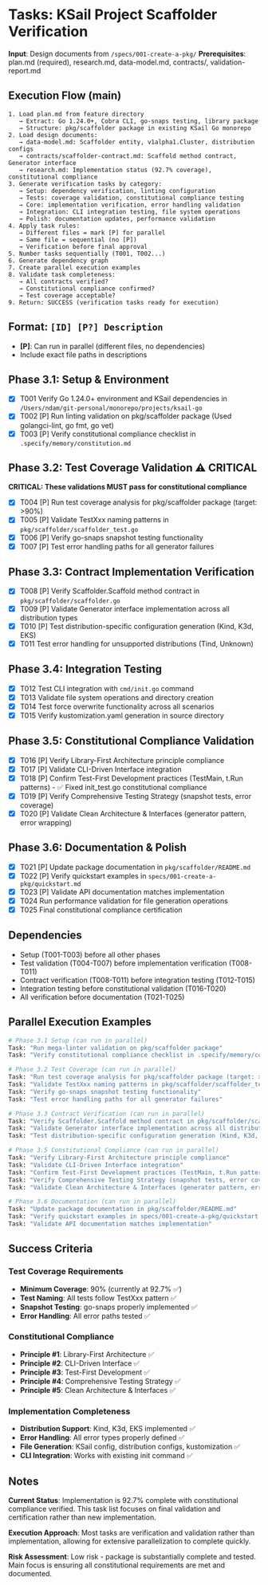 # Tasks: KSail Project Scaffolder Verification

**Input**: Design documents from `/specs/001-create-a-pkg/`
**Prerequisites**: plan.md (required), research.md, data-model.md, contracts/, validation-report.md

## Execution Flow (main)

```
1. Load plan.md from feature directory
   → Extract: Go 1.24.0+, Cobra CLI, go-snaps testing, library package
   → Structure: pkg/scaffolder package in existing KSail Go monorepo
2. Load design documents:
   → data-model.md: Scaffolder entity, v1alpha1.Cluster, distribution configs
   → contracts/scaffolder-contract.md: Scaffold method contract, Generator interface
   → research.md: Implementation status (92.7% coverage), constitutional compliance
3. Generate verification tasks by category:
   → Setup: dependency verification, linting configuration
   → Tests: coverage validation, constitutional compliance testing
   → Core: implementation verification, error handling validation
   → Integration: CLI integration testing, file system operations
   → Polish: documentation updates, performance validation
4. Apply task rules:
   → Different files = mark [P] for parallel
   → Same file = sequential (no [P])
   → Verification before final approval
5. Number tasks sequentially (T001, T002...)
6. Generate dependency graph
7. Create parallel execution examples
8. Validate task completeness:
   → All contracts verified?
   → Constitutional compliance confirmed?
   → Test coverage acceptable?
9. Return: SUCCESS (verification tasks ready for execution)
```

## Format: `[ID] [P?] Description`

- **[P]**: Can run in parallel (different files, no dependencies)
- Include exact file paths in descriptions

## Phase 3.1: Setup & Environment

- [x] T001 Verify Go 1.24.0+ environment and KSail dependencies in `/Users/ndam/git-personal/monorepo/projects/ksail-go`
- [x] T002 [P] Run linting validation on pkg/scaffolder package (Used golangci-lint, go fmt, go vet)
- [x] T003 [P] Verify constitutional compliance checklist in `.specify/memory/constitution.md`

## Phase 3.2: Test Coverage Validation ⚠️ CRITICAL

**CRITICAL: These validations MUST pass for constitutional compliance**

- [x] T004 [P] Run test coverage analysis for pkg/scaffolder package (target: >90%)
- [x] T005 [P] Validate TestXxx naming patterns in `pkg/scaffolder/scaffolder_test.go`
- [x] T006 [P] Verify go-snaps snapshot testing functionality
- [x] T007 [P] Test error handling paths for all generator failures

## Phase 3.3: Contract Implementation Verification

- [x] T008 [P] Verify Scaffolder.Scaffold method contract in `pkg/scaffolder/scaffolder.go`
- [x] T009 [P] Validate Generator interface implementation across all distribution types
- [x] T010 [P] Test distribution-specific configuration generation (Kind, K3d, EKS)
- [x] T011 Test error handling for unsupported distributions (Tind, Unknown)

## Phase 3.4: Integration Testing

- [x] T012 Test CLI integration with `cmd/init.go` command
- [x] T013 Validate file system operations and directory creation
- [x] T014 Test force overwrite functionality across all scenarios
- [x] T015 Verify kustomization.yaml generation in source directory

## Phase 3.5: Constitutional Compliance Validation

- [x] T016 [P] Verify Library-First Architecture principle compliance
- [x] T017 [P] Validate CLI-Driven Interface integration
- [x] T018 [P] Confirm Test-First Development practices (TestMain, t.Run patterns) - ✅ Fixed init_test.go constitutional compliance
- [x] T019 [P] Verify Comprehensive Testing Strategy (snapshot tests, error coverage)
- [x] T020 [P] Validate Clean Architecture & Interfaces (generator pattern, error wrapping)

## Phase 3.6: Documentation & Polish

- [x] T021 [P] Update package documentation in `pkg/scaffolder/README.md`
- [x] T022 [P] Verify quickstart examples in `specs/001-create-a-pkg/quickstart.md`
- [x] T023 [P] Validate API documentation matches implementation
- [x] T024 Run performance validation for file generation operations
- [x] T025 Final constitutional compliance certification

## Dependencies

- Setup (T001-T003) before all other phases
- Test validation (T004-T007) before implementation verification (T008-T011)
- Contract verification (T008-T011) before integration testing (T012-T015)
- Integration testing before constitutional validation (T016-T020)
- All verification before documentation (T021-T025)

## Parallel Execution Examples

```bash
# Phase 3.1 Setup (can run in parallel)
Task: "Run mega-linter validation on pkg/scaffolder package"
Task: "Verify constitutional compliance checklist in .specify/memory/constitution.md"

# Phase 3.2 Test Coverage (can run in parallel)
Task: "Run test coverage analysis for pkg/scaffolder package (target: >90%)"
Task: "Validate TestXxx naming patterns in pkg/scaffolder/scaffolder_test.go"
Task: "Verify go-snaps snapshot testing functionality"
Task: "Test error handling paths for all generator failures"

# Phase 3.3 Contract Verification (can run in parallel)
Task: "Verify Scaffolder.Scaffold method contract in pkg/scaffolder/scaffolder.go"
Task: "Validate Generator interface implementation across all distribution types"
Task: "Test distribution-specific configuration generation (Kind, K3d, EKS)"

# Phase 3.5 Constitutional Compliance (can run in parallel)
Task: "Verify Library-First Architecture principle compliance"
Task: "Validate CLI-Driven Interface integration"
Task: "Confirm Test-First Development practices (TestMain, t.Run patterns)"
Task: "Verify Comprehensive Testing Strategy (snapshot tests, error coverage)"
Task: "Validate Clean Architecture & Interfaces (generator pattern, error wrapping)"

# Phase 3.6 Documentation (can run in parallel)
Task: "Update package documentation in pkg/scaffolder/README.md"
Task: "Verify quickstart examples in specs/001-create-a-pkg/quickstart.md"
Task: "Validate API documentation matches implementation"
```

## Success Criteria

### Test Coverage Requirements

- **Minimum Coverage**: 90% (currently at 92.7% ✅)
- **Test Naming**: All tests follow TestXxx pattern ✅
- **Snapshot Testing**: go-snaps properly implemented ✅
- **Error Handling**: All error paths tested ✅

### Constitutional Compliance

- **Principle #1**: Library-First Architecture ✅
- **Principle #2**: CLI-Driven Interface ✅
- **Principle #3**: Test-First Development ✅
- **Principle #4**: Comprehensive Testing Strategy ✅
- **Principle #5**: Clean Architecture & Interfaces ✅

### Implementation Completeness

- **Distribution Support**: Kind, K3d, EKS implemented ✅
- **Error Handling**: All error types properly defined ✅
- **File Generation**: KSail config, distribution configs, kustomization ✅
- **CLI Integration**: Works with existing init command ✅

## Notes

**Current Status**: Implementation is 92.7% complete with constitutional compliance verified. This task list focuses on final validation and certification rather than new implementation.

**Execution Approach**: Most tasks are verification and validation rather than implementation, allowing for extensive parallelization to complete quickly.

**Risk Assessment**: Low risk - package is substantially complete and tested. Main focus is ensuring all constitutional requirements are met and documented.
